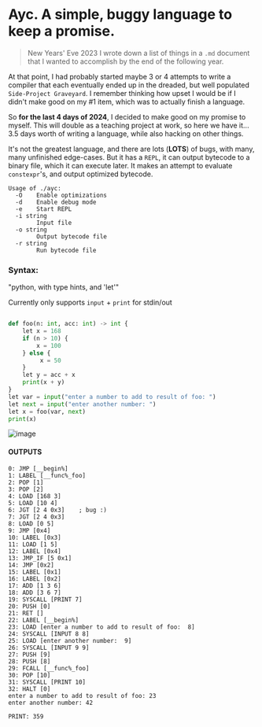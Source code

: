# **Ayc**. A simple, buggy language to keep a promise.


>New Years' Eve 2023
I wrote down a list of things in a `.md` document that I wanted to accomplish by the end of the following year.

At that point, I had probably started maybe 3 or 4 attempts to write a compiler that each eventually ended up in the dreaded, but well populated `Side-Project Graveyard`. I remember thinking how upset I would be if I didn't make good on my #1 item, which was to actually finish a language.

So **for the last 4 days of 2024**, I decided to make good on my promise to myself. This will double as a teaching project at work, so here we have it... 3.5 days worth of writing a language, while also hacking on other things.


It's not the greatest language, and there are lots (**LOTS**) of bugs, with many, many unfinished edge-cases. But it has a `REPL`, it can output bytecode to
a binary file, which it can execute later. It makes an attempt to evaluate `constexpr`'s, and output optimized bytecode.


```
Usage of ./ayc:
  -O    Enable optimizations
  -d    Enable debug mode
  -e    Start REPL
  -i string
        Input file
  -o string
        Output bytecode file
  -r string
        Run bytecode file
```

### Syntax:

"python, with type hints, and 'let'"


Currently only supports `input` + `print` for stdin/out

```python

def foo(n: int, acc: int) -> int {
	let x = 168
	if (n > 10) {
	    x = 100 
	} else {
	     x = 50
	}
	let y = acc + x
	print(x + y)
}
let var = input("enter a number to add to result of foo: ")
let next = input("enter another number: ")
let x = foo(var, next)
print(x)
```

![image](https://github.com/user-attachments/assets/03b40d4d-6198-438c-8e4e-9ea7c1be9b11)


#### OUTPUTS
```
0: JMP [__begin%]
1: LABEL [__func%_foo]
2: POP [1]
3: POP [2]
4: LOAD [168 3]
5: LOAD [10 4]
6: JGT [2 4 0x3]    ; bug :)
7: JGT [2 4 0x3]
8: LOAD [0 5]
9: JMP [0x4]
10: LABEL [0x3]
11: LOAD [1 5]
12: LABEL [0x4]
13: JMP_IF [5 0x1]
14: JMP [0x2]
15: LABEL [0x1]
16: LABEL [0x2]
17: ADD [1 3 6]
18: ADD [3 6 7]
19: SYSCALL [PRINT 7]
20: PUSH [0]
21: RET []
22: LABEL [__begin%]
23: LOAD [enter a number to add to result of foo:  8]
24: SYSCALL [INPUT 8 8]
25: LOAD [enter another number:  9]
26: SYSCALL [INPUT 9 9]
27: PUSH [9]
28: PUSH [8]
29: FCALL [__func%_foo]
30: POP [10]
31: SYSCALL [PRINT 10]
32: HALT [0]
enter a number to add to result of foo: 23
enter another number: 42

PRINT: 359
```
